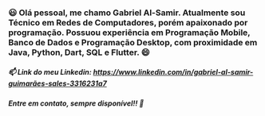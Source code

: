 ### 😃 Olá pessoal, me chamo Gabriel Al-Samir. Atualmente sou Técnico em Redes de Computadores, porém apaixonado por programação. Possuou experiência em Programação Mobile, Banco de Dados e Programação Desktop, com proximidade em Java, Python, Dart, SQL e Flutter. 😄

##### 📫 Link do meu Linkedin: https://www.linkedin.com/in/gabriel-al-samir-guimarães-sales-3316231a7

##### Entre em contato, sempre disponível!! 👋

<!--
**GuimaraesSl/GuimaraesSl** is a ✨ _special_ ✨ repository because its `README.md` (this file) appears on your GitHub profile.

Here are some ideas to get you started:

- 🔭 I’m currently working on ...
- 🌱 I’m currently learning ...
- 👯 I’m looking to collaborate on ...
- 🤔 I’m looking for help with ...
- 💬 Ask me about ...
- 📫 How to reach me: ...
- 😄 Pronouns: ...
- ⚡ Fun fact: ...
-->
